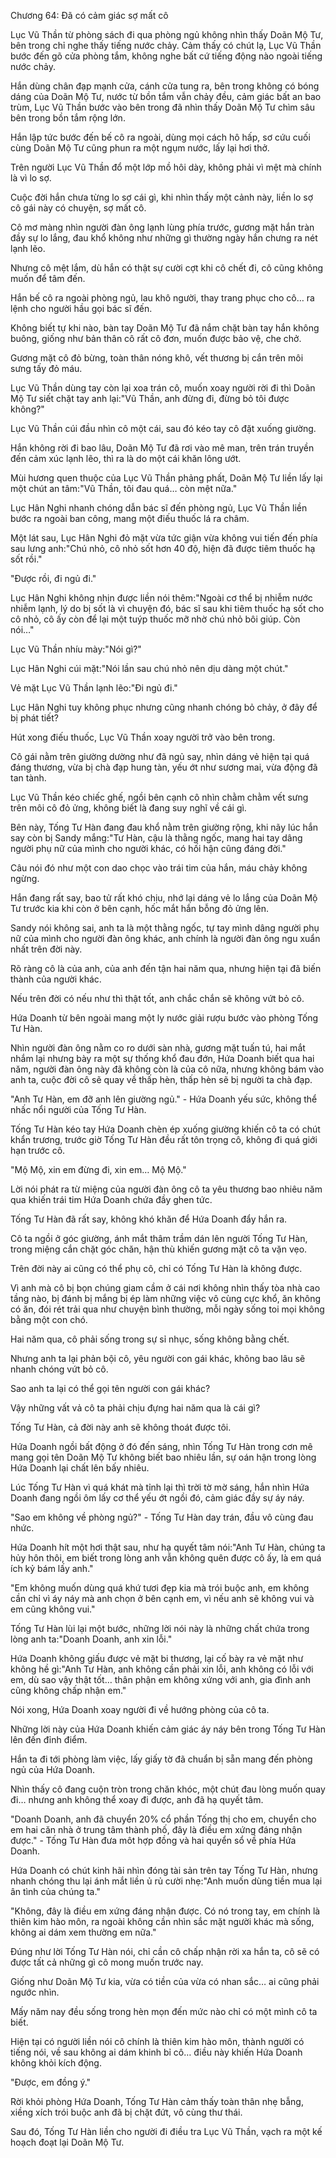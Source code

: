 




Chương 64: Đã có cảm giác sợ mất cô


Lục Vũ Thần từ phòng sách đi qua phòng ngủ không nhìn thấy Doãn Mộ Tư, bên trong chỉ nghe thấy tiếng nước chảy. Cảm thấy có chút lạ, Lục Vũ Thần bước đến gõ cửa phòng tắm, không nghe bất cứ tiếng động nào ngoài tiếng nước chảy.

Hắn dùng chân đạp mạnh cửa, cánh cửa tung ra, bên trong không có bóng dáng của Doãn Mộ Tư, nước từ bồn tắm vẫn chảy đều, cảm giác bất an bao trùm, Lục Vũ Thần bước vào bên trong đã nhìn thấy Doãn Mộ Tư chìm sâu bên trong bồn tắm rộng lớn.

Hắn lập tức bước đến bế cô ra ngoài, dùng mọi cách hô hấp, sơ cứu cuối cùng Doãn Mộ Tư cũng phun ra một ngụm nước, lấy lại hơi thở.

Trên người Lục Vũ Thần đổ một lớp mồ hôi dày, không phải vì mệt mà chính là vì lo sợ.

Cuộc đời hắn chưa từng lo sợ cái gì, khi nhìn thấy một cảnh này, liền lo sợ cô gái này có chuyện, sợ mất cô.

Cô mơ màng nhìn người đàn ông lạnh lùng phía trước, gương mặt hắn tràn đầy sự lo lắng, đau khổ không như những gì thường ngày hắn chưng ra nét lạnh lẽo.

Nhưng cô mệt lắm, dù hắn có thật sự cười cợt khi cô chết đi, cô cũng không muốn để tâm đến.

Hắn bế cô ra ngoài phòng ngủ, lau khô người, thay trang phục cho cô… ra lệnh cho người hầu gọi bác sĩ đến.

Không biết tự khi nào, bàn tay Doãn Mộ Tư đã nắm chặt bàn tay hắn không buông, giống như bản thân cô rất cô đơn, muốn được bảo vệ, che chở.

Gương mặt cô đỏ bừng, toàn thân nóng khô, vết thương bị cắn trên môi sưng tấy đỏ máu.

Lục Vũ Thần dùng tay còn lại xoa trán cô, muốn xoay người rời đi thì Doãn Mộ Tư siết chặt tay anh lại:"Vũ Thần, anh đừng đi, đừng bỏ tôi được không?"

Lục Vũ Thần cúi đầu nhìn cô một cái, sau đó kéo tay cô đặt xuống giường.

Hắn không rời đi bao lâu, Doãn Mộ Tư đã rơi vào mê man, trên trán truyền đến cảm xúc lạnh lẽo, thì ra là do một cái khăn lông ướt.

Mùi hương quen thuộc của Lục Vũ Thần phảng phất, Doãn Mộ Tư liền lấy lại một chút an tâm:"Vũ Thần, tôi đau quá… còn mệt nữa."

Lục Hân Nghi nhanh chóng dẫn bác sĩ đến phòng ngủ, Lục Vũ Thần liền bước ra ngoài ban công, mang một điếu thuốc lá ra châm.

Một lát sau, Lục Hân Nghi đỏ mặt vừa tức giận vừa không vui tiến đến phía sau lưng anh:"Chú nhỏ, cô nhỏ sốt hơn 40 độ, hiện đã được tiêm thuốc hạ sốt rồi."

"Được rồi, đi ngủ đi."

Lục Hân Nghi không nhịn được liền nói thêm:"Ngoài cơ thể bị nhiễm nước nhiễm lạnh, lý do bị sốt là vì chuyện đó, bác sĩ sau khi tiêm thuốc hạ sốt cho cô nhỏ, cô ấy còn để lại một tuýp thuốc mỡ nhờ chú nhỏ bôi giúp. Còn nói…"

Lục Vũ Thần nhíu mày:"Nói gì?"

Lục Hân Nghi cúi mặt:"Nói lần sau chú nhỏ nên dịu dàng một chút."

Vẻ mặt Lục Vũ Thần lạnh lẽo:"Đi ngủ đi."

Lục Hân Nghi tuy không phục nhưng cũng nhanh chóng bỏ chảy, ở đây để bị phát tiết?

Hút xong điếu thuốc, Lục Vũ Thần xoay người trở vào bên trong.

Cô gái nằm trên giường dường như đã ngủ say, nhìn dáng vẻ hiện tại quá đáng thương, vừa bị chà đạp hung tàn, yếu ớt như sương mai, vừa động đã tan tành.

Lục Vũ Thần kéo chiếc ghế, ngồi bên cạnh cô nhìn chằm chằm vết sưng trên môi cô đỏ ửng, không biết là đang suy nghĩ về cái gì.

Bên này, Tống Tư Hàn đang đau khổ nằm trên giường rộng, khi nãy lúc hắn say còn bị Sandy mắng:"Tư Hàn, cậu là thằng ngốc, mang hai tay dâng người phụ nữ của mình cho người khác, có hối hận cũng đáng đời."

Câu nói đó như một con dao chọc vào trái tim của hắn, máu chảy không ngừng.

Hắn đang rất say, bao tử rất khó chịu, nhớ lại dáng vẻ lo lắng của Doãn Mộ Tư trước kia khi còn ở bên cạnh, hốc mắt hắn bỗng đỏ ửng lên.

Sandy nói không sai, anh ta là một thằng ngốc, tự tay mình dâng người phụ nữ của mình cho người đàn ông khác, anh chính là người đàn ông ngu xuẩn nhất trên đời này.

Rõ ràng cô là của anh, của anh đến tận hai năm qua, nhưng hiện tại đã biến thành của người khác.

Nếu trên đời có nếu như thì thật tốt, anh chắc chắn sẽ không vứt bỏ cô.

Hứa Doanh từ bên ngoài mang một ly nước giải rượu bước vào phòng Tống Tư Hàn.

Nhìn người đàn ông nằm co ro dưới sàn nhà, gương mặt tuấn tú, hai mắt nhắm lại nhưng bày ra một sự thống khổ đau đớn, Hứa Doanh biết qua hai năm, người đàn ông này đã không còn là của cô nữa, nhưng không bám vào anh ta, cuộc đời cô sẽ quay về thấp hèn, thấp hèn sẽ bị người ta chà đạp.

"Anh Tư Hàn, em đỡ anh lên giường ngủ." - Hứa Doanh yếu sức, không thể nhấc nổi người của Tống Tư Hàn.

Tống Tư Hàn kéo tay Hứa Doanh chèn ép xuống giường khiến cô ta có chút khẩn trương, trước giờ Tống Tư Hàn đều rất tôn trọng cô, không đi quá giới hạn trước cô.

"Mộ Mộ, xin em đừng đi, xin em… Mộ Mộ."

Lời nói phát ra từ miệng của người đàn ông cô ta yêu thương bao nhiêu năm qua khiến trái tim Hứa Doanh chứa đầy ghen tức.

Tống Tư Hàn đã rất say, không khó khăn để Hứa Doanh đẩy hắn ra.

Cô ta ngồi ở góc giường, ánh mắt thâm trầm dán lên người Tống Tư Hàn, trong miệng cắn chặt góc chăn, hận thù khiến gương mặt cô ta vặn vẹo.

Trên đời này ai cũng có thể phụ cô, chỉ có Tống Tư Hàn là không được.

Vì anh mà cô bị bọn chúng giam cầm ở cái nơi không nhìn thấy tòa nhà cao tầng nào, bị đánh bị mắng bị ép làm những việc vô cùng cực khổ, ăn không có ăn, đói rét trải qua như chuyện bình thường, mỗi ngày sống toi mọi không bằng một con chó.

Hai năm qua, cô phải sống trong sự sỉ nhục, sống không bằng chết.

Nhưng anh ta lại phản bội cô, yêu người con gái khác, không bao lâu sẽ nhanh chóng vứt bỏ cô.

Sao anh ta lại có thể gọi tên người con gái khác?

Vậy những vất vả cô ta phải chịu đựng hai năm qua là cái gì?

Tống Tư Hàn, cả đời này anh sẽ không thoát được tôi.

Hứa Doanh ngồi bất động ở đó đến sáng, nhìn Tống Tư Hàn trong cơn mê mang gọi tên Doãn Mộ Tư không biết bao nhiêu lần, sự oán hận trong lòng Hứa Doanh lại chất lên bấy nhiêu.

Lúc Tống Tư Hàn vì quá khát mà tỉnh lại thì trời tờ mờ sáng, hắn nhìn Hứa Doanh đang ngồi ôm lấy cơ thể yếu ớt ngồi đó, cảm giác đầy sự áy náy.

"Sao em không về phòng ngủ?" - Tống Tư Hàn day trán, đầu vô cùng đau nhức.

Hứa Doanh hít một hơi thật sau, như hạ quyết tâm nói:"Anh Tư Hàn, chúng ta hủy hôn thôi, em biết trong lòng anh vẫn không quên được cô ấy, là em quá ích kỷ bám lấy anh."

"Em không muốn dùng quá khứ tươi đẹp kia mà trói buộc anh, em không cần chỉ vì áy náy mà anh chọn ở bên cạnh em, vì nếu anh sẽ không vui và em cũng không vui."

Tống Tư Hàn lùi lại một bước, những lời nói này là những chất chứa trong lòng anh ta:"Doanh Doanh, anh xin lỗi."

Hứa Doanh không giấu được vẻ mặt bi thương, lại cố bày ra vẻ mặt như không hề gì:"Anh Tư Hàn, anh không cần phải xin lỗi, anh không có lỗi với em, dù sao vậy thật tốt… thân phận em không xứng với anh, gia đình anh cũng không chấp nhận em."

Nói xong, Hứa Doanh xoay người đi về hướng phòng của cô ta.

Những lời này của Hứa Doanh khiến cảm giác áy náy bên trong Tống Tư Hàn lên đến đỉnh điểm.

Hắn ta đi tới phòng làm việc, lấy giấy tờ đã chuẩn bị sẵn mang đến phòng ngủ của Hứa Doanh.

Nhìn thấy cô đang cuộn tròn trong chăn khóc, một chút đau lòng muốn quay đi… nhưng anh không thể xoay đi được, anh đã hạ quyết tâm.

"Doanh Doanh, anh đã chuyển 20% cổ phần Tống thị cho em, chuyển cho em hai căn nhà ở trung tâm thành phố, đây là điều em xứng đáng nhận được." - Tống Tư Hàn đưa môt hợp đồng và hai quyển sổ về phía Hứa Doanh.

Hứa Doanh có chút kinh hãi nhìn đóng tài sản trên tay Tống Tư Hàn, nhưng nhanh chóng thu lại ánh mắt liền ủ rủ cười nhẹ:"Anh muốn dùng tiền mua lại ân tình của chúng ta."

"Không, đây là điều em xứng đáng nhận được. Có nó trong tay, em chính là thiên kim hào môn, ra ngoài không cần nhìn sắc mặt người khác mà sống, không ai dám xem thường em nữa."

Đúng như lời Tống Tư Hàn nói, chỉ cần cô chấp nhận rời xa hắn ta, cô sẽ có được tất cả những gì cô mong muốn trước nay.

Giống như Doãn Mộ Tư kia, vừa có tiền của vừa có nhan sắc… ai cũng phải ngước nhìn.

Mấy năm nay đều sống trong hèn mọn đến mức nào chỉ có một mình cô ta biết.

Hiện tại có người liền nói cô chính là thiên kim hào môn, thành người có tiếng nói, về sau không ai dám khinh bỉ cô… điều này khiến Hứa Doanh không khỏi kích động.

"Được, em đồng ý."

Rời khỏi phòng Hứa Doanh, Tống Tư Hàn cảm thấy toàn thân nhẹ bẫng, xiềng xích trói buộc anh đã bị chặt đứt, vô cùng thư thái.

Sau đó, Tống Tư Hàn liền cho người đi điều tra Lục Vũ Thần, vạch ra một kế hoạch đoạt lại Doãn Mộ Tư.




